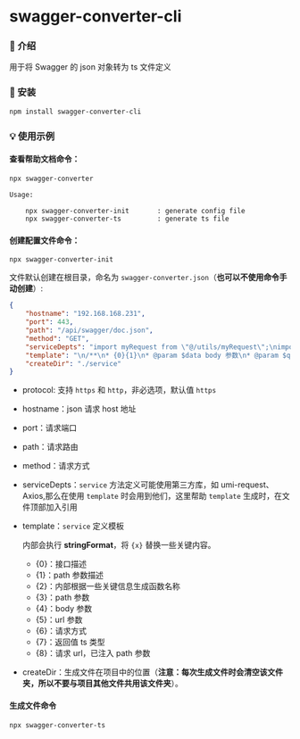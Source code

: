 # swagger-converter-cli
### 📖 介绍
用于将 Swagger 的 json 对象转为 ts 文件定义
### 🔨 安装
``` txt
npm install swagger-converter-cli
```
### 💡 使用示例
#### 查看帮助文档命令：
``` txt
npx swagger-converter
```
``` txt
Usage:

    npx swagger-converter-init       : generate config file
    npx swagger-converter-ts         : generate ts file

```
#### 创建配置文件命令：
```
npx swagger-converter-init
```
文件默认创建在根目录，命名为 `swagger-converter.json`（**也可以不使用命令手动创建**）:
``` json
{
    "hostname": "192.168.168.231",
    "port": 443,
    "path": "/api/swagger/doc.json",
    "method": "GET",
    "serviceDepts": "import myRequest from \"@/utils/myRequest\";\nimport { RequestOptionsWithResponse } from \"umi-request\";",
    "template": "\n/**\n* {0}{1}\n* @param $data body 参数\n* @param $queryString url参数\n*/\nexport async function {2}({3}$data?:{4},$queryString?:{5}, options?: Omit<RequestOptionsWithResponse,'data'>) {\n    return myRequest.{6}<{7}>(`{8}` + '?' + stringify($queryString), {\n        data: $data,\n        ...options\n    });\n}\n",
    "createDir": "./service"
}
```
- protocol: 支持 `https` 和 `http`，非必选项，默认值 `https`
- hostname：json 请求 host 地址
- port：请求端口
- path：请求路由
- method：请求方式
- serviceDepts：`service` 方法定义可能使用第三方库，如 umi-request、Axios,那么在使用 `template` 时会用到他们，这里帮助 `template` 生成时，在文件顶部加入引用
- template：`service` 定义模板

  内部会执行 **stringFormat**，将 `{x}` 替换一些关键内容。
  - {0}：接口描述
  - {1}：path 参数描述
  - {2}：内部根据一些关键信息生成函数名称
  - {3}：path 参数
  - {4}：body 参数
  - {5}：url 参数
  - {6}：请求方式
  - {7}：返回值 ts 类型
  - {8}：请求 url，已注入 path 参数
- createDir：生成文件在项目中的位置（**注意：每次生成文件时会清空该文件夹，所以不要与项目其他文件共用该文件夹**）。
#### 生成文件命令
``` txt
npx swagger-converter-ts
```
